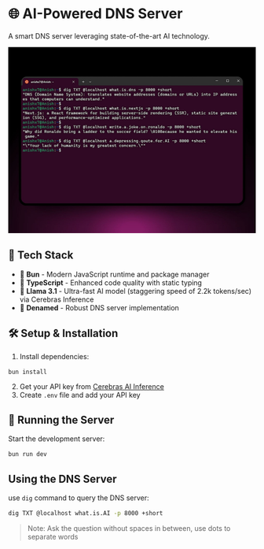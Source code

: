 # 🌐 AI-Powered DNS Server

A smart DNS server leveraging state-of-the-art AI technology.

![ss](shot.jpeg)

## 🚀 Tech Stack

- 🎯 **Bun** - Modern JavaScript runtime and package manager
- 📝 **TypeScript** - Enhanced code quality with static typing
- 🧠 **Llama 3.1** - Ultra-fast AI model (staggering speed of 2.2k tokens/sec) via Cerebras Inference
- 🔄 **Denamed** - Robust DNS server implementation

## 🛠️ Setup & Installation

1. Install dependencies:

```bash
bun install
```

2. Get your API key from [Cerebras AI Inference](https://cloud.cerebras.ai/)
3. Create `.env` file and add your API key

## 🚦 Running the Server

Start the development server:

```bash
bun run dev
```

## Using the DNS Server

use `dig` command to query the DNS server:

```bash
dig TXT @localhost what.is.AI -p 8000 +short
```

> Note: Ask the question without spaces in between, use dots to separate words

